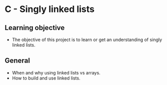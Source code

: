# C - Singly linked lists

## Learning objective
- The objective of this project is to learn or get an understanding of singly linked lists.

## General
- When and why using linked lists vs arrays.
- How to build and use linked lists.

